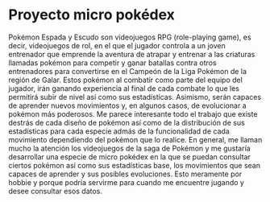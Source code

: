 # Proyecto micro pokédex
Pokémon Espada y Escudo son videojuegos RPG (role-playing game), es decir, videojuegos de rol, en el que el jugador controla a un joven entrenador que emprende la aventura de atrapar y entrenar a las criaturas llamadas pokémon para competir y ganar batallas contra otros entrenadores para convertirse en el Campeón de la Liga Pokémon de la región de Galar. Estos pokémon al combatir como parte del equipo del jugador, irán ganando experiencia al final de cada combate lo que les permitirá subir de nivel así como sus estadísticas. Asimismo, serán capaces de aprender nuevos movimientos y, en algunos casos, de evolucionar a pokémon más poderosos.
Me parece interesante todo el trabajo que existe destrás de cada diseño de pokémon así como de la distribución de sus estadísticas para cada especie admás de la funcionalidad de cada movimiento dependiendo del pokémon que lo realice. En general, me llaman mucho la atención los videojuegos de la saga de Pokémon y me gustaría desarrollar una especie de micro pokédex en la que se puedan consultar ciertos pokémon así como sus estadísticas base, los movimientos que sean capaces de aprender y sus posibles evoluciones. Esto meramente por hobbie y porque podría servirme para cuando me encuentre jugando y desee consultar esos datos.
